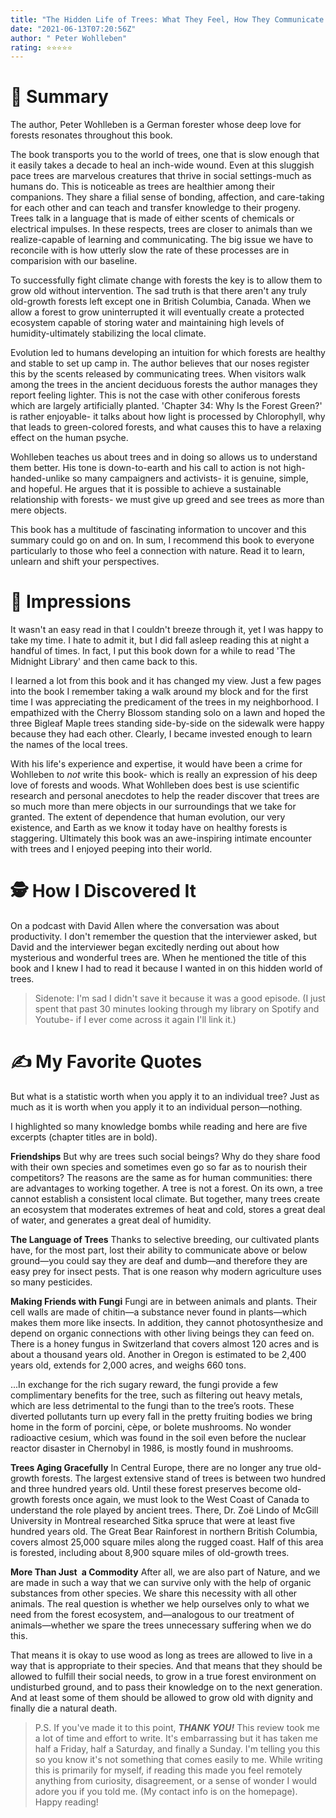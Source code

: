```yaml
---
title: "The Hidden Life of Trees: What They Feel, How They Communicate – Discoveries from a Secret World"
date: "2021-06-13T07:20:56Z"
author: " Peter Wohlleben"
rating: ⭐⭐⭐⭐⭐
---
```


<style>

</style>

# 🚀 Summary

The author, Peter Wohlleben is a German forester whose deep love for forests resonates throughout this book. 

The book transports you to the world of trees, one that is slow enough that it easily takes a decade to heal an inch-wide wound. Even at this sluggish pace trees are marvelous creatures that thrive in social settings-much as humans do. This is noticeable as trees are healthier among their companions. They share a filial sense of bonding, affection, and care-taking for each other and can teach and transfer knowledge to their progeny. Trees talk in a language that is made of either scents of chemicals or electrical impulses. In these respects, trees are closer to animals than we realize-capable of learning and communicating. The big issue we have to reconcile with is how utterly slow the rate of these processes are in comparision with our baseline.

To successfully fight climate change with forests the key is to allow them to grow old without intervention. The sad truth is that there aren't any truly old-growth forests left except one in British Columbia, Canada. When we allow a forest to grow uninterrupted it will eventually create a protected ecosystem capable of storing water and maintaining high levels of humidity-ultimately stabilizing the local climate. 

Evolution led to humans developing an intuition for which forests are healthy and stable to set up camp in. The author believes that our noses register this by the scents released by communicating trees. When visitors walk among the trees in the ancient deciduous forests the author manages they report feeling lighter. This is not the case with other coniferous forests which are largely artificially planted. 'Chapter 34: Why Is the Forest Green?' is rather enjoyable- it talks about how light is processed by Chlorophyll, why that leads to green-colored forests, and what causes this to have a relaxing effect on the human psyche.

Wohlleben teaches us about trees and in doing so allows us to understand them better. His tone is down-to-earth and his call to action is not high-handed-unlike so many campaigners and activists- it is genuine, simple, and hopeful. He argues that it is possible to achieve a sustainable relationship with forests- we must give up greed and see trees as more than mere objects.

This book has a multitude of fascinating information to uncover and this summary could go on and on. In sum, I recommend this book to everyone particularly to those who feel a connection with nature. Read it to learn, unlearn and shift your perspectives.

# 🎨 Impressions

It wasn't an easy read in that I couldn't breeze through it, yet I was happy to take my time. I hate to admit it, but I did fall asleep reading this at night a handful of times. In fact, I put this book down for a while to read 'The Midnight Library' and then came back to this. 

I learned a lot from this book and it has changed my view. Just a few pages into the book I remember taking a walk around my block and for the first time I was appreciating the predicament of the trees in my neighborhood. I empathized with the Cherry Blossom standing solo on a lawn and hoped the three Bigleaf Maple trees standing side-by-side on the sidewalk were happy because they had each other. Clearly, I became invested enough to learn the names of the local trees.

With his life's experience and expertise, it would have been a crime for Wohlleben to *not* write this book- which is really an expression of his deep love of forests and woods. What Wohlleben does best is use scientific research and personal anecdotes to help the reader discover that trees are so much more than mere objects in our surroundings that we take for granted. The extent of dependence that human evolution, our very existence, and Earth as we know it today have on healthy forests is staggering. 
Ultimately this book was an awe-inspiring intimate encounter with trees and I enjoyed peeping into their world.

# 🕵 How I Discovered It

On a podcast with David Allen where the conversation was about productivity. I don't remember the question that the interviewer asked, but David and the interviewer began excitedly nerding out about how mysterious and wonderful trees are. When he mentioned the title of this book and I knew I had to read it because I wanted in on this hidden world of trees.

> Sidenote: I'm sad I didn't save it because it was a good episode. (I just spent
> that past 30 minutes looking through my library on Spotify and
> Youtube- if I ever come across it again I'll link it.)

# ✍️ My Favorite Quotes

But what is a statistic worth when you apply it to an individual tree? Just as much as it is worth when you apply it to an individual person—nothing.

I highlighted so many knowledge bombs while reading and here are five excerpts (chapter titles are in bold).


**Friendships**
But why are trees such social beings? Why do they share food with their own species and sometimes even go so far as to nourish their competitors? The reasons are the same as for human communities: there are advantages to working together. A tree is not a forest. On its own, a tree cannot establish a consistent local climate. But together, many trees create an ecosystem that moderates extremes of heat and cold, stores a great deal of water, and generates a great deal of humidity.

**The Language of Trees**
Thanks to selective breeding, our cultivated plants have, for the most part, lost their ability to communicate above or below ground—you could say they are deaf and dumb—and therefore they are easy prey for insect pests. That is one reason why modern agriculture uses so many pesticides.

**Making Friends with Fungi**
Fungi are in between animals and plants. Their cell walls are made of chitin—a substance never found in plants—which makes them more like insects. In addition, they cannot photosynthesize and depend on organic connections with other living beings they can feed on. There is a honey fungus in Switzerland that covers almost 120 acres and is about a thousand years old. Another in Oregon is estimated to be 2,400 years old, extends for 2,000 acres, and weighs 660 tons. 

...In exchange for the rich sugary reward, the fungi provide a few complimentary benefits for the tree, such as filtering out heavy metals, which are less detrimental to the fungi than to the tree’s roots. These diverted pollutants turn up every fall in the pretty fruiting bodies we bring home in the form of porcini, cèpe, or bolete mushrooms. No wonder radioactive cesium, which was found in the soil even before the nuclear reactor disaster in Chernobyl in 1986, is mostly found in mushrooms.

**Trees Aging Gracefully**
In Central Europe, there are no longer any true old-growth forests. The largest extensive stand of trees is between two hundred and three hundred years old. Until these forest preserves become old-growth forests once again, we must look to the West Coast of Canada to understand the role played by ancient trees. There, Dr. Zoë Lindo of McGill University in Montreal researched Sitka spruce that were at least five hundred years old. The Great Bear Rainforest in northern British Columbia, covers almost 25,000 square miles along the rugged coast. Half of this area is forested, including about 8,900 square miles of old-growth trees.


**More Than Just a Commodity**
After all, we are also part of Nature, and we are made in such a way that we can survive only with the help of organic substances from other species. We share this necessity with all other animals. The real question is whether we help ourselves only to what we need from the forest ecosystem, and—analogous to our treatment of animals—whether we spare the trees unnecessary suffering when we do this.

That means it is okay to use wood as long as trees are allowed to live in a way that is appropriate to their species. And that means that they should be allowed to fulfill their social needs, to grow in a true forest environment on undisturbed ground, and to pass their knowledge on to the next generation. And at least some of them should be allowed to grow old with dignity and finally die a natural death.

> P.S. If you've made it to this point, ***THANK YOU!*** This
> review took me a lot of time and effort to write. It's embarrassing but
> it has taken me half a Friday, half a Saturday, and finally a Sunday. I'm
> telling you this so you know it's not something that comes easily to me. While writing this is primarily for myself, if reading this made you feel remotely anything from curiosity, disagreement, or a sense of wonder I would adore you if you told me. (My contact info is on the homepage). Happy reading!  
